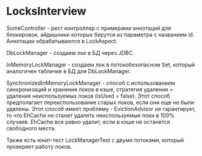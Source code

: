 # LocksInterview

SomeController - рест контроллер с примерами аннотаций для блокировок, айдишники которых берутся из параметра с названием id.
Аннотации обрабатываются в LockAspect.

DbLockManager - создаем лок в БД через JDBC.

InMemoryLockManager - создаем лок в потокобезопасном Set, который аналогичен табличке в БД для DbLockManager.

SynchronizedInMemoryLockManager - способ с использованием синхронизаций и хранения локов в кэше, стратегия удаления = удаление неиспользуемых локов (isUsed = false). Этот способ предполагает переиспользование старых локов, если они еще не были удалены. Этот способ имеет проблему - EvictionAdvisor не гарантирует, то что EhCache не станет удалять неиспользуемые локи в 100% случаев. EhCache все равно удалит, если в кэше не останется свободного места.

Также есть юнит-тест LockManagerTest с двумя потоками, который проверяет работу локов.
